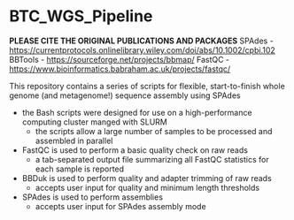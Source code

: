 # BTC_WGS_Pipeline

**PLEASE CITE THE ORIGINAL PUBLICATIONS AND PACKAGES**
SPAdes - https://currentprotocols.onlinelibrary.wiley.com/doi/abs/10.1002/cpbi.102
BBTools - https://sourceforge.net/projects/bbmap/
FastQC - https://www.bioinformatics.babraham.ac.uk/projects/fastqc/

This repository contains a series of scripts for flexible, start-to-finish whole genome (and metagenome!) sequence assembly using SPAdes
- the Bash scripts were designed for use on a high-performance computing cluster manged with SLURM
  - the scripts allow a large number of samples to be processed and assembled in parallel
- FastQC is used to perform a basic quality check on raw reads
  - a tab-separated output file summarizing all FastQC statistics for each sample is reported
- BBDuk is used to perform quality and adapter trimming of raw reads
  - accepts user input for quality and minimum length thresholds
- SPAdes is used to perform assemblies
  - accepts user input for SPAdes assembly mode
